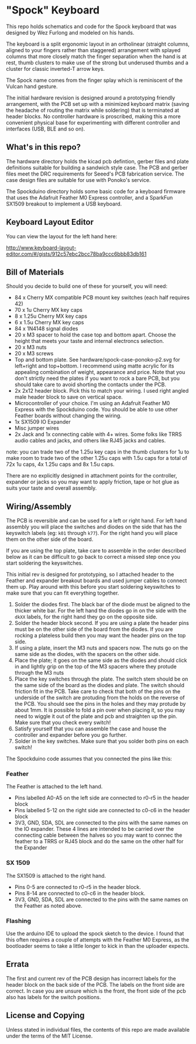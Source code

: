 # "Spock" Keyboard

This repo holds schematics and code for the Spock keyboard that was
designed by Wez Furlong and modeled on his hands.

The keyboard is a split ergonomic layout in an ortholinear (straight columns,
aligned to your fingers rather than staggered) arrangement with splayed columns
that more closely match the finger separation when the hand is at rest,
thumb clusters to make use of the strong but underused thumbs and a cluster
for classic inverted-T arrow keys.

The Spock name comes from the finger splay which is reminiscent of the Vulcan
hand gesture.

The initial hardware revision is designed around a prototyping friendly
arrangement, with the PCB set up with a minimized keyboard matrix (saving the
headache of routing the matrix while soldering) that is terminated at header
blocks.  No controller hardware is proscribed, making this a more convenient
physical base for experimenting with different controller and interfaces (USB,
BLE and so on).

## What's in this repo?

The hardware directory holds the kicad pcb defintion, gerber files and plate
definitions suitable for building a sandwich style case.  The PCB and gerber
files meet the DRC requirements for Seeed's PCB fabrication service.  The case
design files are suitable for use with Ponoko's service.

The Spockduino directory holds some basic code for a keyboard firmware that uses
the Adafruit Feather M0 Express controller, and a SparkFun SX1509 breakout to
implement a USB keyboard.

## Keyboard Layout Editor

You can view the layout for the left hand here:

http://www.keyboard-layout-editor.com/#/gists/912c57ebc2bcc78ba9ccc6bbb83db161

## Bill of Materials

Should you decide to build one of these for yourself, you will need:

* 84 x Cherry MX compatible PCB mount key switches (each half requires 42)
* 70 x 1u Cherry MX key caps
* 8 x 1.25u Cherry MX key caps
* 6 x 1.5u Cherry MX key caps
* 84 x 1N4148 signal diodes
* 20 x M3 spacer to hold the case top and bottom apart.  Choose the height
  that meets your taste and internal electroncs selection.
* 20 x M3 nuts
* 20 x M3 screws
* Top and bottom plate.  See hardware/spock-case-ponoko-p2.svg for left+right and top+bottom.
  I recommend using matte acrylic for its appealing combination of weight, appearance and price.
  Note that you don't strictly need the plates if you want to rock a bare PCB, but you should
  take care to avoid shorting the contacts under the PCB.
* 2x 2x12 header block.  Pick this to match your wiring.  I used right angled
  male header block to save on vertical space.
* Microcontroller of your choice.  I'm using an Adafruit Feather M0 Express with
  the Spockduino code.  You should be able to use other Feather boards without
  changing the wiring.
* 1x SX1509 IO Expander
* Misc jumper wires
* 2x Jack and 1x connecting cable with 4+ wires.  Some folks like TRRS audio cables and
  jacks, and others like RJ45 jacks and cables.

note: you can trade two of the 1.25u key caps in the thumb clusters for 1u to make
room to trade two of the other 1.25u caps with 1.5u caps for a total of 72x 1u caps,
4x 1.25u caps and 8x 1.5u caps.

There are no explicitly designed in attachment points for the controller, expander
or jacks so you may want to apply friction, tape or hot glue as suits your taste
and overall assembly.

## Wiring/Assembly

The PCB is reversible and can be used for a left or right hand.  For left hand
assembly you will place the switches and diodes on the side that has the
keyswitch labels (eg: `k01` through `k77`).  For the right hand you will place
them on the other side of the board.

If you are using the top plate, take care to assemble in the order described
below as it can be difficult to go back to correct a missed step once you
start soldering the keyswitches.

This initial rev is designed for prototyping, so I attached header to the Feather
and expander breakout boards and used jumper cables to connect them up.  Play
around with this before you start soldering keyswitches to make sure that you
can fit everything together.

1. Solder the diodes first.  The black bar of the diode must be aligned to the thicker
   white bar.  For the left hand the diodes go in on the side with the `dkXX` labels,
   for the right hand they go on the opposite side.
2. Solder the header block second.  If you are using a plate the header pins must be
   on the other side of the board from the diodes.  If you are rocking a plateless
   build then you may want the header pins on the top side.
3. If using a plate, insert the M3 nuts and spacers now.  The nuts go on the same side
   as the diodes, with the spacers on the other side.
4. Place the plate; it goes on the same side as the diodes and should click in
   and lightly grip on the top of the M3 spacers where they protude through
   the M3 nuts
5. Place the key switches through the plate.  The switch stem should be on the same
   side of the board as the diodes and plate.  The switch should friction fit
   in the PCB.  Take care to check that both of the pins on the underside of
   the switch are protuding from the holds on the reverse of the PCB.  You should
   see the pins in the holes and they may protude by about 1mm.  It is possible to
   fold a pin over when placing it, so you may need to wiggle it out of the plate and pcb and
   straighten up the pin.   Make sure that you check every switch!
6. Satisfy yourself that you can assemble the case and house the controller and expander
   before you go further.
7. Solder in the key switches.  Make sure that you solder both pins on each switch!

The Spockduino code assumes that you connected the pins like this:

### Feather

The Feather is attached to the left hand.

* Pins labelled A0-A5 on the left side are connected to r0-r5 in the header block
* Pins labelled 5-12 on the right side are connected to c0-c6 in the header block
* 3V3, GND, SDA, SDL are connected to the pins with the same names
  on the IO expander.  These 4 lines are intended to be carried over
  the connecting cable between the halves so you may want to connec the
  feather to a TRRS or RJ45 block and do the same on the other half
  for the Expander

### SX 1509

The SX1509 is attached to the right hand.

* Pins 0-5 are connected to r0-r5 in the header block.
* Pins 8-14 are connected to c0-c6 in the header block.
* 3V3, GND, SDA, SDL are connected to the pins with the same names
  on the Feather as noted above.

### Flashing

Use the arduino IDE to upload the spock sketch to the device.  I found
that this often requires a couple of attempts with the Feather M0 Express,
as the bootloader seems to take a little longer to kick in than the uploader
expects.

## Errata

The first and current rev of the PCB design has incorrect labels for the header
block on the back side of the PCB.  The labels on the front side are correct.
In case you are unsure which is the front, the front side of the pcb also has
labels for the switch positions.

## License and Copying

Unless stated in individual files, the contents of this repo are made available
under the terms of the MIT License.
